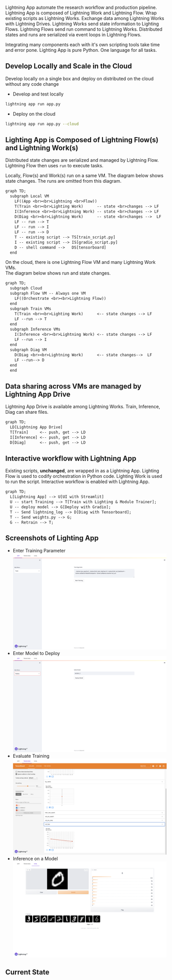 Lightning App automate the research workflow and production pipeline.
Lightning App is composed of Lightning Work and Lightning Flow.
Wrap existing scripts as Lightning Works.
Exchange data among Lightning Works with Lightning Drives.
Lightning Works send state information to Lighting Flows.
Lightning Flows send run command to Lightning Works.
Distributed states and runs are serialized via event loops in Lightning Flows.

Integrating many components each with it's own scripting tools take time and error pone.
Lighting App is pure Python. 
One language for all tasks.


## Develop Locally and Scale in the Cloud

Develop locally on a single box and deploy on distributed on the cloud without any code change
  
- Develop and test locally
```bash
lightning app run app.py
```
- Deploy on the cloud

```bash
lightning app run app.py --cloud
```

## Lighting App is Composed of Lightning Flow(s) and Lightning Work(s)

Distributed state changes are serialized and managed by Lightning Flow.  
Lightning Flow then uses `run` to execute tasks.

Locally, Flow(s) and Work(s) run on a same VM.
The diagram below shows state changes.
The runs are omitted from this diagram.

```mermaid
graph TD;
  subgraph Local VM
    LF((App <br><br>Lightning <br>Flow))
    T(Train <br><br>Lighting Work)      -- state <br>changes --> LF
    I(Inference <br><br>Lightning Work) -- state <br>changes --> LF
    D(Diag <br><br>Lightning Work)      -- state <br>changes -->  LF
    LF -- run --> T
    LF -- run --> I
    LF -- run --> D 
    T -- existing script --> TS[train_script.py]
    I -- existing script --> IS[gradio_script.py]
    D -- shell command -->   DS[tensorboard]
  end
```

On the cloud, there is one Lightning Flow VM and many Lightning Work VMs.  
The diagram below shows run and state changes.

```mermaid
graph TD;
  subgraph Cloud
  subgraph Flow VM -- Always one VM
    LF((Orchestrate <br><br>Lightning Flow))
  end
  subgraph Train VMs
    T(Train <br><br>Lighting Work)      <-- state changes --> LF
    LF --run --> T
  end
  subgraph Inference VMs
    I(Inference <br><br>Lightning Work) <-- state changes --> LF
    LF --run --> I
  end
  subgraph Diag VM  
    D(Diag <br><br>Lightning Work)      <-- state changes-->  LF
    LF --run--> D
  end
  end
```

## Data sharing across VMs are managed by Lightning App Drive

Lightning App Drive is available among Lightning Works.
Train, Inference, Diag can share files.

```mermaid
graph TD;
  LD[Lightning App Drive]
  T[Train]     <-- push, get --> LD 
  I[Inference] <-- push, get --> LD
  D[Diag]      <-- push, get --> LD
```

## Interactive workflow with Lightning App
Existing scripts, **unchanged**, are wrapped in as a Lightning App.
Lighting Flow is used to codify orchestration in Python code.
Lighting Work is used to run the script. 
Interactive workflow is enabled with Lightning App.

```mermaid
graph TD;
  L[Lightning App] --> U[UI with Streamlit]
  U -- start Training --> T[Train with Lighting & Module Trainer];
  U -- deploy model --> G[Deploy with Gradio];
  T -- Send lightning_log --> D[Diag with Tensorboard];
  T -- Send weights.py --> G;
  G -- Retrain --> T;
```

## Screenshots of Lighting App

- Enter Training Parameter
![Train](./assets/../static/train.png)
- Enter Model to Deploy
![Deploy](./assets/../static/deploy.png)
- Evaluate Training
![Diag](./assets/../static/diag.png)
- Inference on a Model
![Inference](./assets/../static/inference.png)

## Current State